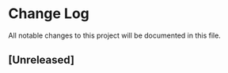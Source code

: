 # Change Log

All notable changes to this project will be documented in this file.

<a name="unreleased"></a>
## [Unreleased]
